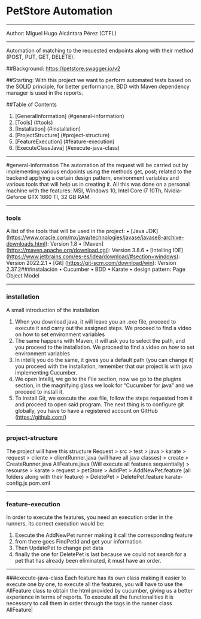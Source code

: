 # PetStore Automation
***
Author: Miguel Hugo Alcántara Pérez (CTFL)
***
Automation of matching to the requested endpoints along with their method (POST, PUT, GET, DELETE).

##Background: https://petstore.swagger.io/v2

##Starting:
With this project we want to perform automated tests based on the SOLID principle, for better performance, BDD with Maven dependency manager is used in the reports.

##Table of Contents
1.	[GeneralInformation] (#general-information)
2.	[Tools] (#tools)
3.	[Installation] (#installation)
4.	[ProjectStructure] (#project-structure)
5.	[FeatureExecution] (#feature-execution)
6.	[ExecuteClassJava] (#execute-java-class)
***
#general-information
The automation of the request will be carried out by implementing various endpoints using the methods get, post; related to the backend applying a certain design pattern, environment variables and various tools that will help us in creating it. All this was done on a personal machine with the features: MSI, Windows 10, Intel Core i7 10Th, Nvidia-Geforce GTX 1660 TI, 32 GB RAM.
***
### tools
A list of the tools that will be used in the project:
•	[Java JDK] (https://www.oracle.com/mx/java/technologies/javase/javase8-archive-downloads.html): Version 1.8
•	[Maven] (https://maven.apache.org/download.cgi): Version 3.8.6
•	[Intelling IDE] (https://www.jetbrains.com/es-es/idea/download/#section=windows): Version 2022.2.1
•	[Git] (https://git-scm.com/download/win): Version 2.37.2###instalación
•	Cucumber
•	BDD
•	Karate
•	design pattern: Page Object Model
***
### installation
A small introduction of the installation
1.	When you download java, it will leave you an .exe file, proceed to execute it and carry out the assigned steps. We proceed to find a video on how to set environment variables
2.	The same happens with Maven, it will ask you to select the path, and you proceed to the installation. We proceed to find a video on how to set environment variables
3.	In intellij you do the same, it gives you a default path (you can change it) you proceed with the installation, remember that our project is with java implementing Cucumber.
4.	We open Intellij, we go to the File section, now we go to the plugins section, in the magnifying glass we look for “Cucumber for java” and we proceed to install it.
5.	To install Git, we execute the .exe file, follow the steps requested from it and proceed to open said program. The next thing is to configure git globally, you have to have a registered account on GitHub (https://github.com/)
***
### project-structure
The project will have this structure
Request > src > test > java > karate > request > cliente > clientRunner.java (will have all java classes)
					                           > create > CreateRunner.java
                                        AllFeature.java (Will execute all features sequentially)
		       > resourse > karate > request > petStore > AddPet > AddNewPet.feature (all folders along with their feature)
                                                        > DeletePet > DeletePet.feature
               karate-config.js
pom.xml
***
### feature-execution
In order to execute the features, you need an execution order in the runners, its correct execution would be:
1. Execute the AddNewPet runner making it call the corresponding feature
2. from there goes FindPetId and get your information
3. Then UpdatePet to change pet data
4. finally the one for DeletePet is last because we could not search for a pet that has already been eliminated, it must have an order.
***
###execute-java-class
Each feature has its own class making it easier to execute one by one, to execute all the features, you will have to use the AllFeature class to obtain the html provided by cucumber, giving us a better experience in terms of reports.
To execute all the functionalities it is necessary to call them in order through the tags in the runner class AllFeature| 